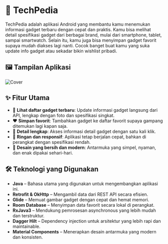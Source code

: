 # 📱 TechPedia
TechPedia adalah aplikasi Android yang membantu kamu menemukan informasi gadget terbaru dengan cepat dan praktis. Kamu bisa melihat detail spesifikasi gadget dari berbagai brand, mulai dari smartphone, tablet, sampai smartwatch. Selain itu, kamu juga bisa menyimpan gadget favorit supaya mudah diakses lagi nanti. Cocok banget buat kamu yang suka update info gadget atau sekadar bikin wishlist pribadi.

## 🖼️ Tampilan Aplikasi

![Cover](https://github.com/user-attachments/assets/8b30f856-d4db-47f2-9890-fe512f27ed55)

## ✨ Fitur Utama
- 📃 **Lihat daftar gadget terbaru**: Update informasi gadget langsung dari API, lengkap dengan foto dan spesifikasi singkat.
- ❤️ **Simpan favorit**: Tambahkan gadget ke daftar favorit supaya gampang ditemukan lagi kapan saja.
- 🔎 **Detail lengkap**: Akses informasi detail gadget dengan satu kali klik.
- 🚀 **Ringan dan responsif**: Aplikasi tetap berjalan cepat, bahkan di perangkat dengan spesifikasi rendah.
- 🧭 **Desain yang bersih dan modern**: Antarmuka yang simpel, nyaman, dan enak dipakai sehari-hari.

## 🛠️ Teknologi yang Digunakan
- **Java** – Bahasa utama yang digunakan untuk mengembangkan aplikasi ini.
- **Retrofit & OkHttp** – Mengambil data dari REST API secara efisien.
- **Glide** – Memuat gambar gadget dengan cepat dan hemat memori.
- **Room Database** – Menyimpan data favorit secara lokal di perangkat.
- **RxJava3** – Mendukung pemrosesan asynchronous yang lebih mudah dan terstruktur.
- **Dagger Hilt** – Dependency injection untuk arsitektur yang lebih rapi dan maintainable.
- **Material Components** – Menerapkan desain antarmuka yang modern dan konsisten.
